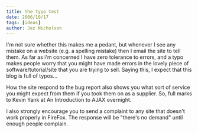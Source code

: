 ```yaml
---
title: the typo test
date: 2006/10/17
tags: [ideas]
author: Jez Nicholson
---
```

I'm not sure whether this makes me a pedant, but whenever I see any mistake on a website (e.g. a spelling mistake) then I email the site to tell them. As far as i'm concerned I have zero tolerance to errors, and a typo makes people worry that you might have made errors in the lovely piece of software/tutorial/site that you are trying to sell. Saying this, I expect that this blog is full of typos...

How the site respond to the bug report also shows you what sort of service you might expect from them if you took them on as a supplier. So, full marks to Kevin Yank at An Introduction to AJAX overnight.

I also strongly encourage you to send a complaint to any site that doesn't work properly in FireFox. The response will be "there's no demand" until enough people complain.